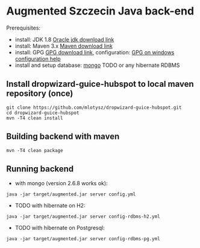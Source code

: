 # Augmented Szczecin Java back-end

Prerequisites:
- install: JDK 1.8 [Oracle jdk download link]
- install: Maven 3.x [Maven download link]
- install: GPG [GPG download link], configuration: [GPG on windows configuration help]
- install and setup database: [mongo] TODO or any hibernate RDBMS

## Install dropwizard-guice-hubspot to local maven repository (once)

```
git clone https://github.com/mlotysz/dropwizard-guice-hubspot.git
cd dropwizard-guice-hubspot
mvn -T4 clean install
```

## Building backend with maven
```
mvn -T4 clean package
```

## Running backend

- with mongo (version 2.6.8 works ok):
```
java -jar target/augmented.jar server config.yml
```

- TODO with hibernate on H2:
```
java -jar target/augmented.jar server config-rdbms-h2.yml
```
- TODO with hibernate on Postgresql:
```
java -jar target/augmented.jar server config-rdbms-pg.yml
```

[Oracle jdk download link]:http://www.oracle.com/technetwork/java/javase/downloads/index.html
[Maven download link]: http://maven.apache.org/download.cgi?Preferred=ftp://mirror.reverse.net/pub/apache
[GPG download link]: https://www.gnupg.org/download/
[GPG on windows configuration help]: https://virgo47.wordpress.com/2014/08/09/releasing-to-maven-central-with-git-on-windows/
[mongo]: http://docs.mongodb.org/manual/installation/
